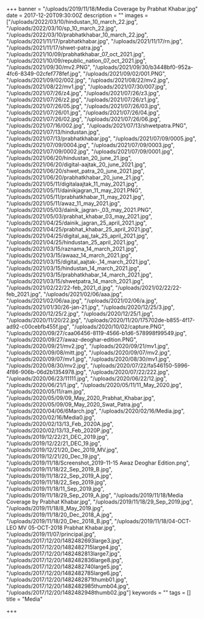 +++
banner = "/uploads/2019/11/18/Media Coverage by Prabhat Khabar.jpg"
date = 2017-12-20T09:30:00Z
description = ""
images = ["/uploads/2022/03/10/hindustan_10_march_22.jpg", "/uploads/2022/03/10/sp_10_march_22.jpg", "/uploads/2022/03/10/prabhatkhabar_10_march_22.jpg", "/uploads/2021/11/17/prabhatkhabar.jpg", "/uploads/2021/11/17/rn.jpg", "/uploads/2021/11/17/shwet-patra.jpg", "/uploads/2021/10/09/prabhatkhabar_07_oct_2021.jpg", "/uploads/2021/10/09/republic_nation_07_oct_2021.jpg", "/uploads/2021/09/30/mv2.PNG", "/uploads/2021/09/30/b3448bf0-952a-4fc6-8349-02cfef778fef.jpg", "/uploads/2021/09/02/001.PNG", "/uploads/2021/09/02/002.jpg", "/uploads/2021/08/22/mv2.jpg", "/uploads/2021/08/22/mv1.jpg", "/uploads/2021/07/30/007.jpg", "/uploads/2021/07/26/z4.jpg", "/uploads/2021/07/26/z3.jpg", "/uploads/2021/07/26/z2.jpg", "/uploads/2021/07/26/z1.jpg", "/uploads/2021/07/26/05.jpg", "/uploads/2021/07/26/03.jpg", "/uploads/2021/07/26/01.jpg", "/uploads/2021/07/26/04.jpg", "/uploads/2021/07/26/02.jpg", "/uploads/2021/07/26/06.jpg", "/uploads/2021/07/16/002.jpg", "/uploads/2021/07/13/shwetpatra.PNG", "/uploads/2021/07/13/hindustan.jpg", "/uploads/2021/07/13/prabhatkhabar.jpg", "/uploads/2021/07/09/0005.jpg", "/uploads/2021/07/09/0004.jpg", "/uploads/2021/07/09/0003.jpg", "/uploads/2021/07/09/0002.jpg", "/uploads/2021/07/09/0001.jpg", "/uploads/2021/06/20/hindustan_20_june_21.jpg", "/uploads/2021/06/20/digital-aajtak_20_june_2021.jpg", "/uploads/2021/06/20/shwet_patra_20_june_2021.jpg", "/uploads/2021/06/20/prabhatkhabar_20_june_21.jpg", "/uploads/2021/05/11/digitalaajtak_11_may_2021.jpg", "/uploads/2021/05/11/dainikjagran_11_may_2021.PNG", "/uploads/2021/05/11/prabhatkhabar_11_may_2021.jpg", "/uploads/2021/05/11/awaz_11_may_2021.jpg", "/uploads/2021/05/03/dainik_jagran-_03_may_2021.PNG", "/uploads/2021/05/03/prabhat_khabar_03_may_2021.jpg", "/uploads/2021/04/25/dainik_jagran_25_april_2021.jpg", "/uploads/2021/04/25/prabhat_khabar_25_april_2021.jpg", "/uploads/2021/04/25/digital_aaj_tak_25_april_2021.jpg", "/uploads/2021/04/25/hindustan_25_april_2021.jpg", "/uploads/2021/03/15/raznama_14_march_2021.jpg", "/uploads/2021/03/15/awaaz_14_march_2021.jpg", "/uploads/2021/03/15/digital_aajtak-_14_march_2021.jpg", "/uploads/2021/03/15/hindustan_14_march_2021.jpg", "/uploads/2021/03/15/prabhatkhabar_14_march_2021.jpg", "/uploads/2021/03/15/shwetpatra_14_march_2021.jpg", "/uploads/2021/02/22/22-feb_2021_d.jpg", "/uploads/2021/02/22/22-feb_2021.jpg", "/uploads/2021/02/06/aaa.jpg", "/uploads/2021/02/06/aa.jpg", "/uploads/2021/02/06/a.jpg", "/uploads/2021/01/30/26-jan-21.jpg", "/uploads/2020/12/25/3.jpg", "/uploads/2020/12/25/2.jpg", "/uploads/2020/12/25/1.jpg", "/uploads/2020/11/20/22.jpg", "/uploads/2020/11/20/175702de-b855-4f17-ad92-c00cebfb455f.jpg", "/uploads/2020/10/02/capture.PNG", "/uploads/2020/09/27/caa06456-8119-4566-b1d6-578998f99549.jpg", "/uploads/2020/09/27/awaz-deoghar-edition.PNG", "/uploads/2020/09/21/mv2.jpg", "/uploads/2020/09/21/mv1.jpg", "/uploads/2020/09/08/mitt.jpg", "/uploads/2020/09/07/mv2.jpg", "/uploads/2020/09/07/mv1.jpg", "/uploads/2020/08/30/mv1.jpg", "/uploads/2020/08/30/mv2.jpg", "/uploads/2020/07/22/fa546150-5996-4f86-906b-06d2b1354978.jpg", "/uploads/2020/07/22/222.jpg", "/uploads/2020/06/23/11111.jpg", "/uploads/2020/06/22/12.jpg", "/uploads/2020/06/21/1.jpg", "/uploads/2020/05/11/11_May_2020.jpg", "/uploads/2020/05/11/ram.jpg", "/uploads/2020/05/09/09_May_2020_Prabhat_Khabar.jpg", "/uploads/2020/05/09/09_May_2020_Swat_Patra.jpg", "/uploads/2020/04/06/6March.jpg", "/uploads/2020/02/16/Media.jpg", "/uploads/2020/02/16/Media0.jpg", "/uploads/2020/02/13/13_Feb_2020A.jpg", "/uploads/2020/02/13/13_Feb_2020P.jpg", "/uploads/2019/12/22/21_DEC_2019.jpg", "/uploads/2019/12/22/21_DEC_19.jpg", "/uploads/2019/12/21/20_Dec_2019_MV.jpg", "/uploads/2019/12/21/20_Dec_19.jpg", "/uploads/2019/11/18/Screenshot_2019-11-15 Awaz Deoghar Edition.png", "/uploads/2019/11/18/22_Sep_2019_B.jpg", "/uploads/2019/11/18/22_Sep_2019_A.jpg", "/uploads/2019/11/18/22_Sep_2019.jpg", "/uploads/2019/11/18/11_Sep_2019.jpg", "/uploads/2019/11/18/29_Sep_2019_A.jpg", "/uploads/2019/11/18/Media Coverage by Prabhat Khabar.jpg", "/uploads/2019/11/18/29_Sep_2019.jpg", "/uploads/2019/11/18/8_May_2019.jpg", "/uploads/2019/11/18/20_Dec_2018_A.jpg", "/uploads/2019/11/18/20_Dec_2018_B.jpg", "/uploads/2019/11/18/04-OCT-LEO MV 05-OCT-2018 Prabhat Khabar.jpg", "/uploads/2019/11/07/principal.jpg", "/uploads/2017/12/20/1482482693large3.jpg", "/uploads/2017/12/20/1482482715large4.jpg", "/uploads/2017/12/20/1482482813large7.jpg", "/uploads/2017/12/20/1482482836large8.jpg", "/uploads/2017/12/20/1482482740large5.jpg", "/uploads/2017/12/20/1482482785large6.jpg", "/uploads/2017/12/20/1482482871thumb01.jpg", "/uploads/2017/12/20/1482482985thumb04.jpg", "/uploads/2017/12/20/1482482948thumb02.jpg"]
keywords = ""
tags = []
title = "Media"

+++
